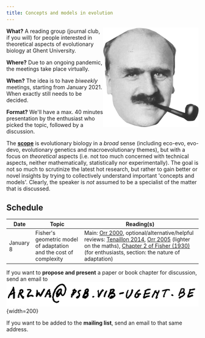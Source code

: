 ```yaml
---
title: Concepts and models in evolution
---
```


<img src="jbsh.png" align="right" width="250">

**What?** A reading group (journal club, if you will) for people interested in
theoretical aspects of evolutionary biology at Ghent University.

**Where?** Due to an ongoing pandemic, the meetings take place virtually.

**When?** The idea is to have *biweekly* meetings, starting from January 2021.
When exactly still needs to be decided.

**Format?** We'll have a max. 40 minutes presentation by the enthusiast who
picked the topic, followed by a discussion.

The [**scope**](suggestions.html) is evolutionary biology in a *broad* sense
(including eco-evo, evo-devo, evolutionary genetics and macroevolutionary
themes), but with a focus on *theoretical* aspects (i.e. not too much concerned
with technical aspects, neither mathematically, statistically nor
experimentally). The goal is not so much to scrutinize the latest hot research,
but rather to gain better or novel insights by trying to collectively
understand important 'concepts and models'. Clearly, the speaker is *not*
assumed to be a specialist of the matter that is discussed.


## Schedule

| Date | Topic | Reading(s) |
|------|-------|------------|
| January 8 | Fisher's geometric model of adaptation and the cost of complexity | Main: [Orr 2000](https://onlinelibrary.wiley.com/doi/epdf/10.1111/j.0014-3820.2000.tb00002.x), optional/alternative/helpful reviews: [Tenaillon 2014](https://www.annualreviews.org/doi/abs/10.1146/annurev-ecolsys-120213-091846?casa_token=pDLSGv9HjoEAAAAA), [Orr 2005](https://doi.org/10.1038/nrg1523) (lighter on the maths), [Chapter 2 of Fisher (1930)](https://archive.org/details/geneticaltheoryo031631mbp/page/n61/mode/2up)  (for enthusiasts, section: the nature of adaptation) | 

If you want to **propose and present** a paper or book chapter for discussion,
send an email to ![](mailto.png){width=200}

If you want to be added to the **mailing list**, send an email to that same address.



